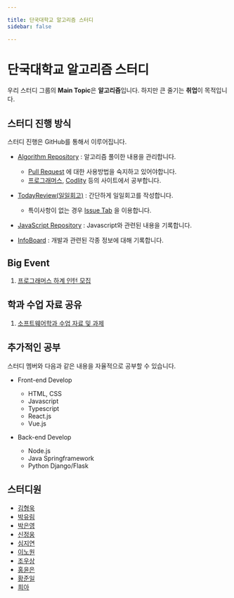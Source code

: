 ```yaml
---

title: 단국대학교 알고리즘 스터디
sidebar: false

---
```

# 단국대학교 알고리즘 스터디

우리 스터디 그룹의 **Main Topic**은 **알고리즘**입니다. 하지만 큰 줄기는 **취업**이 목적입니다.

## 스터디 진행 방식

스터디 진행은 GitHub를 통해서 이루어집니다.

- [Algorithm Repository](https://github.com/DKU-STUDY/Algorithm) : 알고리즘 풀이한 내용을 관리합니다.
  - [Pull Request](https://www.youtube.com/watch?v=pR5SNFyzdg8) 에 대한 사용방법을 숙지하고 있어야합니다.
  - [프로그래머스](https://programmers.co.kr/), [Codlity](https://app.codility.com/programmers/lessons/1-iterations/) 등의 사이트에서 공부합니다.
  
- [TodayReview(일일회고)](https://github.com/DKU-STUDY/TodayReview) : 간단하게 일일회고를 작성합니다.
  - 특이사항이 없는 경우 [Issue Tab](https://github.com/DKU-STUDY/TodayReview/issues) 을 이용합니다.
  
- [JavaScript Repository](https://github.com/DKU-STUDY/JavaScript) : Javascript와 관련된 내용을 기록합니다.

- [InfoBoard](https://github.com/DKU-STUDY/InfoBoard/issues) : 개발과 관련된 각종 정보에 대해 기록합니다.

## Big Event

1. [프로그래머스 하계 인턴 모집](https://programmers.co.kr/competitions/146/2020-summer-coding)

## 학과 수업 자료 공유

1. [소프트웨어학과 수업 자료 및 과제](https://github.com/DKU-STUDY/DKU-Software-Engineering-Logging)


## 추가적인 공부

스터디 멤버와 다음과 같은 내용을 자율적으로 공부할 수 있습니다.

- Front-end Develop

  - HTML, CSS
  - Javascript
  - Typescript
  - React.js
  - Vue.js
  
- Back-end Develop

  - Node.js
  - Java Springframework
  - Python Django/Flask
  
## 스터디원

- [김형욱](https://github.com/DKU-STUDY/Profile/blob/master/김형욱_자기소개.md)
- [박유림](https://github.com/DKU-STUDY/Profile/blob/master/박유림_자기소개.md)
- [박은영](https://github.com/DKU-STUDY/Profile/blob/master/박은영_자기소개.md)
- [신정웅](https://github.com/DKU-STUDY/Profile/blob/master/신정웅_자기소개.md)
- [심지연](https://github.com/DKU-STUDY/Profile/blob/master/심지연_자기소개.md)
- [이노원](https://github.com/DKU-STUDY/Profile/blob/master/이노원_자기소개.md)
- [조우상](https://github.com/DKU-STUDY/Profile/blob/master/조우상_자기소개.md)
- [홍윤은](https://github.com/DKU-STUDY/Profile/blob/master/홍윤은_자기소개.md)
- [황준일](https://github.com/DKU-STUDY/Profile/blob/master/황준일_자기소개.md)
- [희아](https://github.com/DKU-STUDY/Profile/blob/master/희아_자기소개.md)